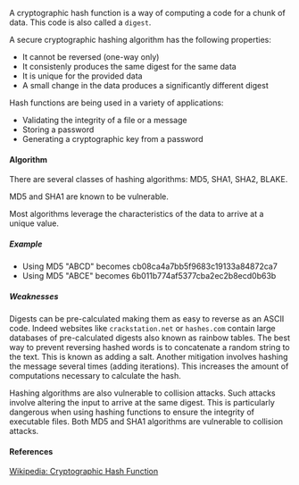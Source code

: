 
A cryptographic hash function is a way of computing a code for a chunk of data. This code is also called a `digest`.

A secure cryptographic hashing algorithm has the following properties:

- It cannot be reversed (one-way only)
- It consistenly produces the same digest for the same data
- It is unique for the provided data 
- A small change in the data produces a significantly different digest

Hash functions are being used in a variety of applications: 

- Validating the integrity of a file or a message
- Storing a password 
- Generating a cryptographic key from a password

#### Algorithm
There are several classes of hashing algorithms: MD5, SHA1, SHA2, BLAKE. 

MD5 and SHA1 are known to be vulnerable.

Most algorithms leverage the characteristics of the data to arrive at a unique value.

##### Example

- Using MD5 "ABCD" becomes cb08ca4a7bb5f9683c19133a84872ca7
- Using MD5 "ABCE" becomes 6b011b774af5377cba2ec2b8ecd0b63b

##### Weaknesses

Digests can be pre-calculated making them as easy to reverse as an ASCII code. Indeed websites like `crackstation.net` or `hashes.com` contain large databases of pre-calculated digests also known as rainbow tables. The best way to prevent reversing hashed words is to concatenate a random string to the text. This is known as adding a salt. Another mitigation involves hashing the message several times (adding iterations). This increases the amount of computations necessary to calculate the hash.

Hashing algorithms are also vulnerable to collision attacks. Such attacks involve altering the input to arrive at the same digest. This is particularly dangerous when using hashing functions to ensure the integrity of executable files. Both MD5 and SHA1 algorithms are vulnerable to collision attacks.

#### References

[Wikipedia: Cryptographic Hash Function](https://en.wikipedia.org/wiki/Cryptographic_hash_function)